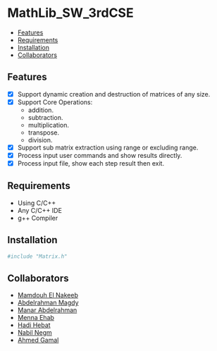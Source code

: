 # MathLib_SW_3rdCSE

- [Features](#features)
- [Requirements](#requirements)
- [Installation](#installation)
- [Collaborators](#collaborators)


## Features

- [x] Support dynamic creation and destruction of matrices of any size.
- [x] Support Core Operations:
  - addition.
  - subtraction.
  - multiplication.
  - transpose.
  - division.
- [x] Support sub matrix extraction using range or excluding range.
- [x] Process input user commands and show results directly.
- [x] Process input file, show each step result then exit.

## Requirements

- Using C/C++
- Any C/C++ IDE
- g++ Compiler

## Installation

```bash
#include "Matrix.h"
```

## Collaborators
- [Mamdouh El Nakeeb](https://github.com/MamdouhRElNakeeb)
- [Abdelrahman Magdy](https://github.com/)
- [Manar Abdelrahman](https://github.com/)
- [Menna Ehab](https://github.com/)
- [Hadi Hebat](https://github.com/)
- [Nabil Negm](https://github.com/)
- [Ahmed Gamal](https://github.com/)

